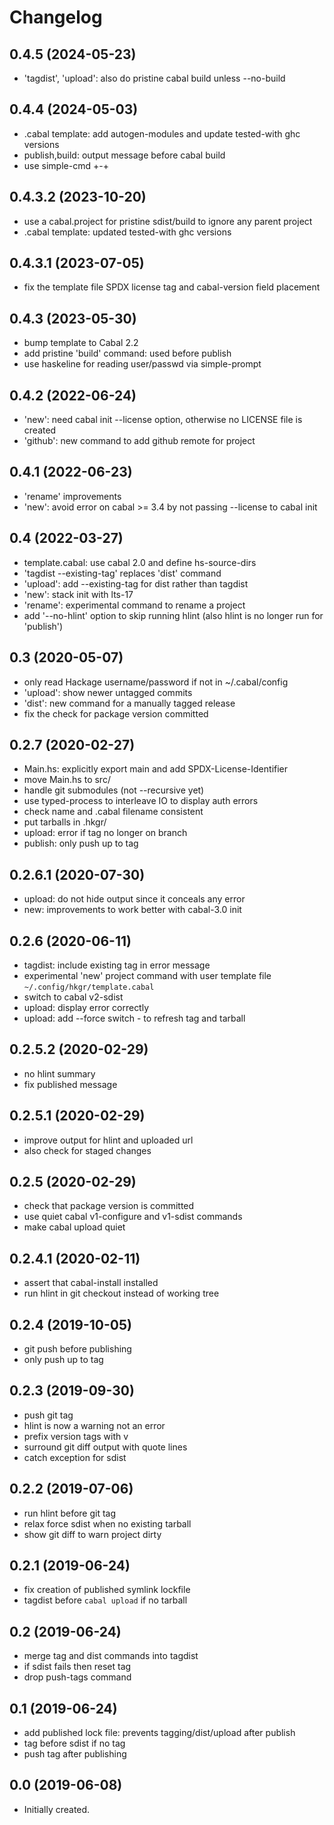 # Changelog
## 0.4.5 (2024-05-23)
- 'tagdist', 'upload': also do pristine cabal build unless --no-build

## 0.4.4 (2024-05-03)
- .cabal template: add autogen-modules and update tested-with ghc versions
- publish,build: output message before cabal build
- use simple-cmd +-+

## 0.4.3.2 (2023-10-20)
- use a cabal.project for pristine sdist/build to ignore any parent project
- .cabal template: updated tested-with ghc versions

## 0.4.3.1 (2023-07-05)
- fix the template file SPDX license tag and cabal-version field placement

## 0.4.3 (2023-05-30)
- bump template to Cabal 2.2
- add pristine 'build' command: used before publish
- use haskeline for reading user/passwd via simple-prompt

## 0.4.2 (2022-06-24)
- 'new': need cabal init --license option, otherwise no LICENSE file is created
- 'github': new command to add github remote for project

## 0.4.1 (2022-06-23)
- 'rename' improvements
- 'new': avoid error on cabal >= 3.4 by not passing --license to cabal init

## 0.4 (2022-03-27)
- template.cabal: use cabal 2.0 and define hs-source-dirs
- 'tagdist --existing-tag' replaces 'dist' command
- 'upload': add --existing-tag for dist rather than tagdist
- 'new': stack init with lts-17
- 'rename': experimental command to rename a project
- add '--no-hlint' option to skip running hlint
  (also hlint is no longer run for 'publish')

## 0.3 (2020-05-07)
- only read Hackage username/password if not in ~/.cabal/config
- 'upload': show newer untagged commits
- 'dist': new command for a manually tagged release
- fix the check for package version committed

## 0.2.7 (2020-02-27)
- Main.hs: explicitly export main and add SPDX-License-Identifier
- move Main.hs to src/
- handle git submodules (not --recursive yet)
- use typed-process to interleave IO to display auth errors
- check name and .cabal filename consistent
- put tarballs in .hkgr/
- upload: error if tag no longer on branch
- publish: only push up to tag

## 0.2.6.1 (2020-07-30)
- upload: do not hide output since it conceals any error
- new: improvements to work better with cabal-3.0 init

## 0.2.6 (2020-06-11)
- tagdist: include existing tag in error message
- experimental 'new' project command with user template file
  `~/.config/hkgr/template.cabal`
- switch to cabal v2-sdist
- upload: display error correctly
- upload: add --force switch - to refresh tag and tarball

## 0.2.5.2 (2020-02-29)
- no hlint summary
- fix published message

## 0.2.5.1 (2020-02-29)
- improve output for hlint and uploaded url
- also check for staged changes

## 0.2.5 (2020-02-29)
- check that package version is committed
- use quiet cabal v1-configure and v1-sdist commands
- make cabal upload quiet

## 0.2.4.1 (2020-02-11)
- assert that cabal-install installed
- run hlint in git checkout instead of working tree

## 0.2.4 (2019-10-05)
- git push before publishing
- only push up to tag

## 0.2.3 (2019-09-30)
- push git tag
- hlint is now a warning not an error
- prefix version tags with v
- surround git diff output with quote lines
- catch exception for sdist

## 0.2.2 (2019-07-06)
- run hlint before git tag
- relax force sdist when no existing tarball
- show git diff to warn project dirty

## 0.2.1 (2019-06-24)
- fix creation of published symlink lockfile
- tagdist before `cabal upload` if no tarball

## 0.2 (2019-06-24)
- merge tag and dist commands into tagdist
- if sdist fails then reset tag
- drop push-tags command

## 0.1 (2019-06-24)
- add published lock file: prevents tagging/dist/upload after publish
- tag before sdist if no tag
- push tag after publishing

## 0.0 (2019-06-08)
- Initially created.
